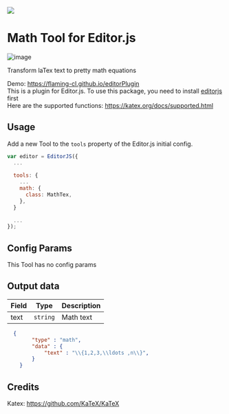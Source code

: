 ![](https://badgen.net/badge/Editor.js/v2.0/blue)

# Math Tool for Editor.js
![image](https://user-images.githubusercontent.com/51183663/86523997-4c787500-bea7-11ea-8f96-36b96d6ff96d.png)

Transform laTex text to pretty math equations

Demo: https://flaming-cl.github.io/editorPlugin  
This is a plugin for Editor.js. To use this package, you need to install [editorjs](https://www.npmjs.com/package/@editorjs/editorjs) first   
Here are the supported functions: https://katex.org/docs/supported.html  


## Usage

Add a new Tool to the `tools` property of the Editor.js initial config.

```javascript
var editor = EditorJS({
  ...
  
  tools: {
    ...
    math: {
      class: MathTex,
    },
  }
  
  ...
});
```

## Config Params

This Tool has no config params

## Output data

| Field  | Type     | Description      |
| ------ | -------- | ---------------- |
| text   | `string` | Math text |

```json
  {
        "type" : "math",
        "data" : {
            "text" : "\\{1,2,3,\\ldots ,n\\}",
        }
    }
```

## Credits
Katex: https://github.com/KaTeX/KaTeX

